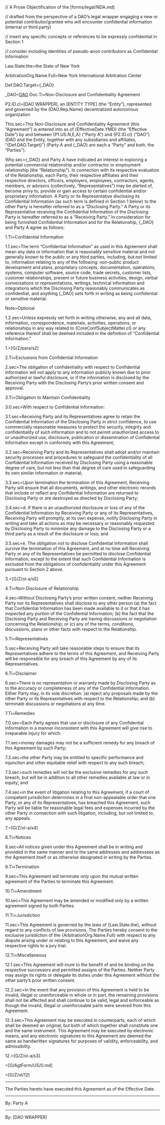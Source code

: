 // A Prose Objectification of the [forms/legal/NDA.md]

// drafted from the perspective of a DAO’s legal wrapper engaging a new or potential contributor/grantee who will encounter confidential information (internal or third party)

// insert any specific concepts or references to be expressly confidential in Section 1

// consider including identities of pseudo-anon contributors as Confidential Information

Law.State.the=the State of New York

ArbitrationOrg.Name.Full=New York International Arbitration Center

Def.DAO.Target={_DAO}

_DAO=<a href="#Def.DAO.Target" class="definedterm">DAO</a>
Doc.Ti=Non-Disclosure and Confidentiality Agreement

P2.ID.cl=[DAO WRAPPER], an [ENTITY TYPE] (the “Entity”), represented and governed by the {DAO.Rep.Name} decentralized autonomous organization

This.sec=This Non-Disclosure and Confidentiality Agreement (this “Agreement”) is entered into as of {EffectiveDate.YMD} (the “Effective Date”) by and between {P1.US.N,E,A} (“Party A”) and {P2.ID.cl} (“DAO”) (DAO and the Entity, together with any subsidiaries and affiliates, “{Def.DAO.Target}”) (Party A and {_DAO} are each a “Party” and both, the “Parties”).

Why.sec={_DAO} and Party A have indicated an interest in exploring a potential commercial relationship and/or contractor or employment relationship (the “Relationship”). In connection with its respective evaluation of the Relationship, each Party, their respective affiliates and their respective directors, officers, employers, employees, contractors, agents, members, or advisors (collectively, “Representatives”) may be alerted of, become privy to, provide or gain access to certain confidential and/or proprietary information. A Party or its Representative disclosing its Confidential Information (as such term is defined in Section 1 below) to the other Party is hereafter referred to as a “Disclosing Party.” A Party or its Representative receiving the Confidential Information of the Disclosing Party is hereafter referred to as a “Receiving Party.” In consideration for being furnished Confidential Information and for the Relationship, {_DAO} and Party A agree as follows:

1.Ti=Confidential Information

1.1.sec=The term “Confidential Information” as used in this Agreement shall mean any data or information that is reasonably sensitive material and not generally known to the public or any third parties, including, but not limited to, information relating to any of the following: non-public product development and plans, proprietary concepts, documentation, operations, systems, computer software, source code, trade secrets, customer lists, customer relationships, present or future business activities, design, verbal conversations or representations, writings, technical information and integrations which the Disclosing Party reasonably communicates as confidential, and anything {_DAO} sets forth in writing as being confidential or sensitive material. 

Note=Optional

1.2.sec=Unless expressly set forth in writing otherwise, any and all data, information, correspondence, materials, activities, operations, or relationships in any way related to {CoreConfSubjectMatter.cl} or any reference thereof shall be deemed included in the definition of “Confidential Information.”

1.=[G/Z/para/s2]

2.Ti=Exclusions from Confidential Information

2.sec=The obligation of confidentiality with respect to Confidential Information will not apply to any information publicly known due to prior authorized or lawful disclosure, or if the information is disclosed by the Receiving Party with the Disclosing Party’s prior written consent and approval.

3.Ti=Obligation to Maintain Confidentiality

3.0.sec=With respect to Confidential Information:

3.1.sec=Receiving Party and its Representatives agree to retain the Confidential Information of the Disclosing Party in strict confidence, to use commercially reasonable measures to protect the security, integrity and confidentiality of such information and to not permit unauthorized access to or unauthorized use, disclosure, publication or dissemination of Confidential Information except in conformity with this Agreement;

3.2.sec=Receiving Party and its Representatives shall adopt and/or maintain security processes and procedures to safeguard the confidentiality of all Confidential Information received by Disclosing Party using a reasonable degree of care, but not less than that degree of care used in safeguarding its own similar information or material;

3.3.sec=Upon termination the termination of this Agreement, Receiving Party will ensure that all documents, writings, and other electronic records that include or reflect any Confidential Information are returned to Disclosing Party or are destroyed as directed by Disclosing Party;

3.4.sec=d.	If there is an unauthorized disclosure or loss of any of the Confidential Information by Receiving Party or any of its Representatives, Receiving Party will promptly, at its own expense, notify Disclosing Party in writing and take all actions as may be necessary or reasonably requested by Disclosing Party to minimize any damage to the Disclosing Party or a third party as a result of the disclosure or loss; and 

3.5.sec=e.	The obligation not to disclose Confidential Information shall survive the termination of this Agreement, and at no time will Receiving Party or any of its Representatives be permitted to disclose Confidential Information, except to the extent that such Confidential Information is excluded from the obligations of confidentiality under this Agreement pursuant to Section 2 above.

3.=[G/Z/ol-a/s5]

4.Ti=Non-Disclosure of Relationship

4.sec=Without Disclosing Party’s prior written consent, neither Receiving Party nor its Representatives shall disclose to any other person (a) the fact that Confidential Information has been made available to it or that it has inspected any portion of the Confidential Information; (b) the fact that the Disclosing Party and Receiving Party are having discussions or negotiation concerning the Relationship; or (c) any of the terms, conditions, discussions, plans or other facts with respect to the Relationship.

5.Ti=Representatives

5.sec=Receiving Party will take reasonable steps to ensure that its Representatives adhere to the terms of this Agreement, and Receiving Party will be responsible for any breach of this Agreement by any of its Representatives.

6.Ti=Disclaimer

6.sec=There is no representation or warranty made by Disclosing Party as to the accuracy or completeness of any of the Confidential Information. Either Party may, in its sole discretion: (a) reject any proposals made by the other Party or its Representatives with respect to the Relationship; and (b) terminate discussions or negotiations at any time.

7.Ti=Remedies

7.0.sec=Each Party agrees that use or disclosure of any Confidential Information in a manner inconsistent with this Agreement will give rise to irreparable injury for which: 

7.1.sec=money damages may not be a sufficient remedy for any breach of this Agreement by such Party; 

7.2.sec=the other Party may be entitled to specific performance and injunction and other equitable relief with respect to any such breach;

7.3.sec=such remedies will not be the exclusive remedies for any such breach, but will be in addition to all other remedies available at law or in equity; and 

7.4.sec=in the event of litigation relating to this Agreement, if a court of competent jurisdiction determines in a final non-appealable order that one Party, or any of its Representatives, has breached this Agreement, such Party will be liable for reasonable legal fees and expenses incurred by the other Party in connection with such litigation, including, but not limited to, any appeals.

7.=[G/Z/ol-a/s4]

8.Ti=Notices

8.sec=All notices given under this Agreement shall be in writing and provided in the same manner and to the same addresses and addressees as the Agreement itself or as otherwise designated in writing by the Parties.

9.Ti=Termination

9.sec=This Agreement will terminate only upon the mutual written agreement of the Parties to terminate this Agreement.

10.Ti=Amendment

10.sec=This Agreement may be amended or modified only by a written agreement signed by both Parties.

11.Ti=Jurisdiction

11.sec=This Agreement is governed by the laws of {Law.State.the}, without regard to any conflicts of law provisions. The Parties hereby consent to the exclusive jurisdiction of the {ArbitrationOrg.Name.Full} with respect to any dispute arising under or relating to this Agreement, and waive any respective rights to a jury trial. 

12.Ti=Miscellaneous 

12.1.sec=This Agreement will inure to the benefit of and be binding on the respective successors and permitted assigns of the Parties. Neither Party may assign its rights or delegate its duties under this Agreement without the other party’s prior written consent. 

12.2.sec=In the event that any provision of this Agreement is held to be invalid, illegal or unenforceable in whole or in part, the remaining provisions shall not be affected and shall continue to be valid, legal and enforceable as though the invalid, illegal or unenforceable parts were severed from this Agreement. 

12.3.sec=This Agreement may be executed in counterparts, each of which shall be deemed an original, but both of which together shall constitute one and the same instrument. This Agreement may be executed by electronic means, and any electronic signatures to this Agreement are deemed the same as handwritten signatures for purposes of validity, enforceability, and admissibility.

12.=[G/Z/ol-a/s3]

=[G/AgtForm/US/0.md]

=[G/Z/ol/12]
*****************************************************



The Parties hereto have executed this Agreement as of the Effective Date.



________
By: 
Party A


________
By: 
[DAO WRAPPER]
